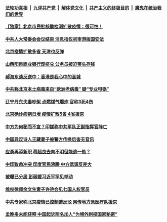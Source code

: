 

####  [法轮功真相](../../../../basic/blob/master/README.md?t=06210602) &nbsp;|&nbsp; [九评共产党](../../../../9ping.md/blob/master/README.md?t=06210602) &nbsp;|&nbsp; [解体党文化](../../../../jtdwh.md/blob/master/README.md?t=06210602)  &nbsp;|&nbsp; [共产主义的终极目的](../../../../gczydzjmd.md/blob/master/README.md?t=06210602) &nbsp;|&nbsp; [魔鬼在统治我们的世界](../../../../mgztzwmdsj.md/blob/master/README.md?t=06210602) 

#### [【独家】北京市民批核酸检测扩散疫情：很可怕！](../pages/soh5/392512.md?t=06210602) 
#### [中共人大常委会会议结束 消息指仅初审港版国安法](../pages/soh5/392407.md?t=06210602) 
#### [北京疫情扩散多省 天津也反弹](../pages/soh5/392362.md?t=06210602) 
#### [山西阳泉商业银行现挤兑 公务员被迫带头存钱](../pages/soh5/392341.md?t=06210602) 
#### [郝海东谈反送中：香港是我心中的圣城](../pages/soh5/392344.md?t=06210602) 
#### [中共称北京本土病毒来自“欧洲老病毒” 疑“专业甩锅”](../pages/soh5/392329.md?t=06210602) 
#### [辽宁丹东夫妻吵架 点燃煤气爆炸 官称3死4伤](../pages/soh5/392311.md?t=06210602) 
#### [北京确诊病例日增 疫情扩散5省 4省援京 ](../pages/soh5/392287.md?t=06210602) 
#### [中方为何秘而不宣？印媒称中共军队正副指挥官阵亡](../pages/soh5/392275.md?t=06210602) 
#### [中国异议诗人王藏妻子被警方传唤后杳无音讯](../pages/soh5/392260.md?t=06210602) 
#### [应勇再添新职 蒋超良去向不明但能逃一劫？](../pages/soh5/392263.md?t=06210602) 
#### [中印致命冲突 印度官民沸腾 中方低调反差大](../pages/soh5/392116.md?t=06210602) 
#### [被曝已分居 彭丽媛习近平罕见举动](../pages/soh5/391921.md?t=06210602) 
#### [维权律师余文生妻子许艳会见七国人权官员](../pages/soh5/392098.md?t=06210602) 
#### [中共专家称北京疫情已控制遭反驳 网传地方派医疗队援京](../pages/soh5/392083.md?t=06210602) 
#### [孟晚舟未能获释 中国起诉两名加人“为境外刺探国家秘密”](../pages/soh5/392029.md?t=06210602) 
